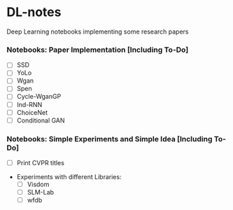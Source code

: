 # DL-notes
Deep Learning notebooks implementing some research papers

### Notebooks: Paper Implementation [Including To-Do]
- [ ] SSD
- [ ] YoLo
- [ ] Wgan
- [ ] Spen
- [ ] Cycle-WganGP
- [ ] Ind-RNN
- [ ] ChoiceNet
- [ ] Conditional GAN

### Notebooks: Simple Experiments and Simple Idea [Including To-Do]
- [ ] Print CVPR titles
- Experiments with different Libraries:
  - [ ] Visdom
  - [ ] SLM-Lab
  - [ ] wfdb

